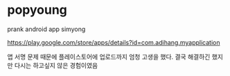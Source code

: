 # popyoung
prank android app simyong

https://play.google.com/store/apps/details?id=com.adihang.myapplication

앱 서명 문제 때문에 플레이스토어에 업로드까지 엄청 고생을 했다.
결국 해결하긴 했지만 다시는 하고싶지 않은 경험이였음
